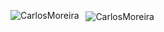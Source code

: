
<p>
  <img align="left" src="https://github-readme-stats.vercel.app/api/top-langs/?username=CarlosMoreira2021&layout=compact&theme=graywhite&title_color=268bd2" alt="CarlosMoreira" />
</p>
<p>&nbsp;
  <img align="center" src="https://github-readme-stats.vercel.app/api?username=CarlosMoreira2021&count_private=true&show_icons=true&theme=graywhite&icon_color=268bd2&title_color=268bd2" alt="CarlosMoreira" />
</p>
